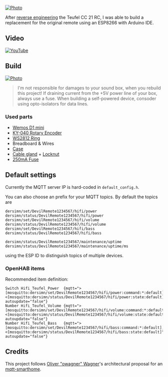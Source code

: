 [![Photo](https://github.com/dersimn/DevilRemote/blob/master/docs/IMG_3047.jpg?raw=true)](https://raw.githubusercontent.com/dersimn/DevilRemote/master/docs/IMG_3047.jpg)

After [reverse engineering](https://github.com/dersimn/Teufel-CC-21-RC-Reverse-Engineering) the Teufel CC 21 RC, I was able to build a replacement for the original remote using an ESP8266 with Arduino IDE.

## Video

[![YouTube](http://img.youtube.com/vi/U_jX7Qgj51E/0.jpg)](https://www.youtube.com/watch?v=U_jX7Qgj51E)

## Build

[![Photo](https://github.com/dersimn/DevilRemote/blob/master/docs/IMG_3049.jpg?raw=true)](https://raw.githubusercontent.com/dersimn/DevilRemote/master/docs/IMG_3049.jpg)

> I'm not responsible for damages to your sound box, when you rebuild this project!
> If draining current from the +5V power line of your box, always use a fuse.
> When building a self-powered device, consoder using opto-isolators for data lines.

### Used parts

- [Wemos D1 mini](http://www.ebay.de/itm/D1-Mini-NodeMCU-Lua-ESP8266-ESP-12-WeMos-D1-Mini-WIFI-4M-Bytes-Module/381524981999?ssPageName=STRK%3AMEBIDX%3AIT&_trksid=p2057872.m2749.l2649)
- [KY-040 Rotary Encoder](http://www.ebay.de/itm/5X-Drehgeber-Modul-Brick-Sensorentwicklungs-KY-040-fuer-Arduino-Kompatibel-DE/282229922649?ssPageName=STRK%3AMEBIDX%3AIT&_trksid=p2057872.m2749.l2649)
- [WS2812 Ring](http://www.ebay.de/itm/LED-Ring-12-x-5050-RGB-LEDs-WS2812-integrierter-Treiber-NeoPixel-kompatibel/282280571725?ssPageName=STRK%3AMEBIDX%3AIT&_trksid=p2057872.m2749.l2649)
- Breadboard & Wires
- [Case](https://www.conrad.de/de/modul-gehaeuse-74-x-50-x-28-abs-schwarz-axxatronic-rx2010s-1-st-1279534.html)
- [Cable gland](https://www.conrad.de/de/kabelverschraubung-m12-polyamid-schwarz-wiska-eskv-m12-ral-9005-1-st-532220.html) + [Locknut](https://www.conrad.de/de/gegenmutter-m12-polyamid-schwarz-wiska-emug-m12-ral-9005-1-st-532271.html)
- [250mA Fuse](https://www.conrad.de/de/picofuse-kleinstsicherung-axial-bedrahtet-rund-250-ma-125-v-flink-f-eska-823611-1-st-529666.html)

## Default settings

Currently the MQTT server IP is hard-coded in `default_config.h`.

You can also choose an prefix for your MQTT topics. By default the topics are

	dersimn/set/DevilRemote1234567/hifi/power
	dersimn/status/DevilRemote1234567/hifi/power
	dersimn/set/DevilRemote1234567/hifi/volume
	dersimn/status/DevilRemote1234567/hifi/volume
	dersimn/set/DevilRemote1234567/hifi/bass
	dersimn/status/DevilRemote1234567/hifi/bass

	dersimn/status/DevilRemote1234567/maintenance/uptime 
	dersimn/status/DevilRemote1234567/maintenance/uptime/ms 

using the ESP ID to distinguish topics of multiple devices.

### OpenHAB items

Recommended item definition:

	Switch Hifi_Teufel_Power  {mqtt=">[mosquitto:dersimn/set/DevilRemote1234567/hifi/power:command:*:default],  <[mosquitto:dersimn/status/DevilRemote1234567/hifi/power:state:default]",  autoupdate="false"}
	Number Hifi_Teufel_Volume {mqtt=">[mosquitto:dersimn/set/DevilRemote1234567/hifi/volume:command:*:default], <[mosquitto:dersimn/status/DevilRemote1234567/hifi/volume:state:default]", autoupdate="false"}
	Number Hifi_Teufel_Bass   {mqtt=">[mosquitto:dersimn/set/DevilRemote1234567/hifi/bass:command:*:default],   <[mosquitto:dersimn/status/DevilRemote1234567/hifi/bass:state:default]",   autoupdate="false"}

## Credits

This project follows [Oliver "owagner" Wagner](https://github.com/owagner)'s architectural proposal for an [mqtt-smarthome](https://github.com/mqtt-smarthome/mqtt-smarthome).